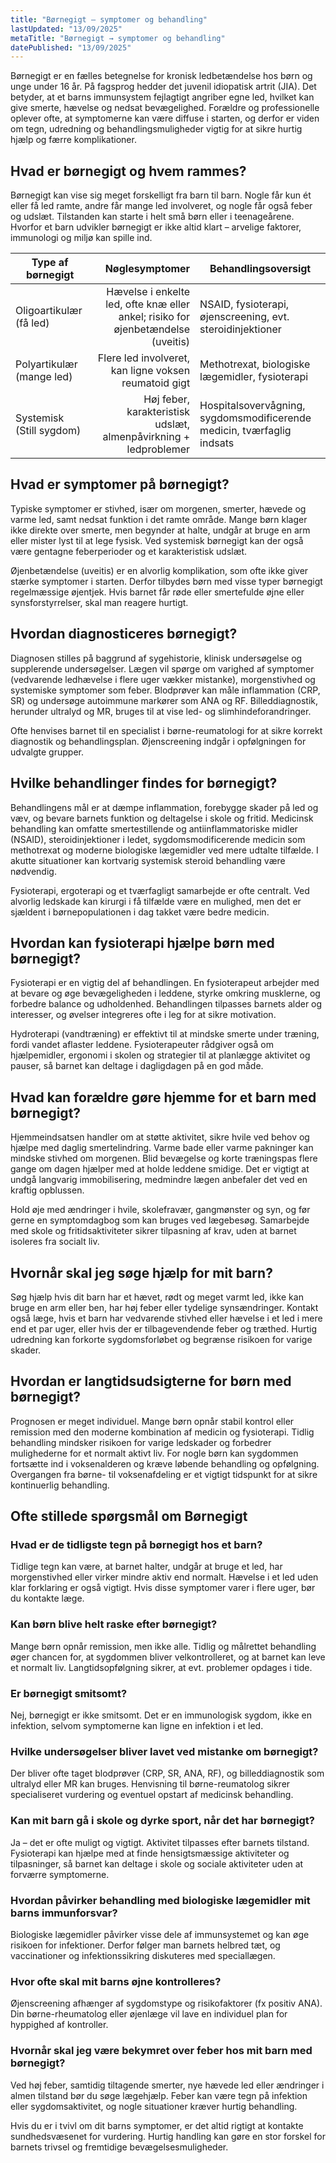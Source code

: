 ```yaml
---
title: "Børnegigt – symptomer og behandling"
lastUpdated: "13/09/2025"
metaTitle: "Børnegigt → symptomer og behandling"
datePublished: "13/09/2025"
---
```


Børnegigt er en fælles betegnelse for kronisk ledbetændelse hos børn og unge under 16 år. På fagsprog hedder det juvenil idiopatisk artrit (JIA). Det betyder, at et barns immunsystem fejlagtigt angriber egne led, hvilket kan give smerte, hævelse og nedsat bevægelighed. Forældre og professionelle oplever ofte, at symptomerne kan være diffuse i starten, og derfor er viden om tegn, udredning og behandlingsmuligheder vigtig for at sikre hurtig hjælp og færre komplikationer.

## Hvad er børnegigt og hvem rammes?

Børnegigt kan vise sig meget forskelligt fra barn til barn. Nogle får kun ét eller få led ramte, andre får mange led involveret, og nogle får også feber og udslæt. Tilstanden kan starte i helt små børn eller i teenageårene. Hvorfor et barn udvikler børnegigt er ikke altid klart – arvelige faktorer, immunologi og miljø kan spille ind.

| Type af børnegigt | Nøglesymptomer | Behandlingsoversigt |
|---|---:|---|
| Oligoartikulær (få led) | Hævelse i enkelte led, ofte knæ eller ankel; risiko for øjenbetændelse (uveitis) | NSAID, fysioterapi, øjenscreening, evt. steroidinjektioner |
| Polyartikulær (mange led) | Flere led involveret, kan ligne voksen reumatoid gigt | Methotrexat, biologiske lægemidler, fysioterapi |
| Systemisk (Still sygdom) | Høj feber, karakteristisk udslæt, almenpåvirkning + ledproblemer | Hospitalsovervågning, sygdomsmodificerende medicin, tværfaglig indsats |

## Hvad er symptomer på børnegigt?

Typiske symptomer er stivhed, især om morgenen, smerter, hævede og varme led, samt nedsat funktion i det ramte område. Mange børn klager ikke direkte over smerte, men begynder at halte, undgår at bruge en arm eller mister lyst til at lege fysisk. Ved systemisk børnegigt kan der også være gentagne feberperioder og et karakteristisk udslæt.

Øjenbetændelse (uveitis) er en alvorlig komplikation, som ofte ikke giver stærke symptomer i starten. Derfor tilbydes børn med visse typer børnegigt regelmæssige øjentjek. Hvis barnet får røde eller smertefulde øjne eller synsforstyrrelser, skal man reagere hurtigt.

## Hvordan diagnosticeres børnegigt?

Diagnosen stilles på baggrund af sygehistorie, klinisk undersøgelse og supplerende undersøgelser. Lægen vil spørge om varighed af symptomer (vedvarende ledhævelse i flere uger vækker mistanke), morgenstivhed og systemiske symptomer som feber. Blodprøver kan måle inflammation (CRP, SR) og undersøge autoimmune markører som ANA og RF. Billeddiagnostik, herunder ultralyd og MR, bruges til at vise led- og slimhindeforandringer.

Ofte henvises barnet til en specialist i børne-reumatologi for at sikre korrekt diagnostik og behandlingsplan. Øjenscreening indgår i opfølgningen for udvalgte grupper.

## Hvilke behandlinger findes for børnegigt?

Behandlingens mål er at dæmpe inflammation, forebygge skader på led og væv, og bevare barnets funktion og deltagelse i skole og fritid. Medicinsk behandling kan omfatte smertestillende og antiinflammatoriske midler (NSAID), steroidinjektioner i ledet, sygdomsmodificerende medicin som methotrexat og moderne biologiske lægemidler ved mere udtalte tilfælde. I akutte situationer kan kortvarig systemisk steroid behandling være nødvendig.

Fysioterapi, ergoterapi og et tværfagligt samarbejde er ofte centralt. Ved alvorlig ledskade kan kirurgi i få tilfælde være en mulighed, men det er sjældent i børnepopulationen i dag takket være bedre medicin.

## Hvordan kan fysioterapi hjælpe børn med børnegigt?

Fysioterapi er en vigtig del af behandlingen. En fysioterapeut arbejder med at bevare og øge bevægeligheden i leddene, styrke omkring musklerne, og forbedre balance og udholdenhed. Behandlingen tilpasses barnets alder og interesser, og øvelser integreres ofte i leg for at sikre motivation.

Hydroterapi (vandtræning) er effektivt til at mindske smerte under træning, fordi vandet aflaster leddene. Fysioterapeuter rådgiver også om hjælpemidler, ergonomi i skolen og strategier til at planlægge aktivitet og pauser, så barnet kan deltage i dagligdagen på en god måde.

## Hvad kan forældre gøre hjemme for et barn med børnegigt?

Hjemmeindsatsen handler om at støtte aktivitet, sikre hvile ved behov og hjælpe med daglig smertelindring. Varme bade eller varme pakninger kan mindske stivhed om morgenen. Blid bevægelse og korte træningspas flere gange om dagen hjælper med at holde leddene smidige. Det er vigtigt at undgå langvarig immobilisering, medmindre lægen anbefaler det ved en kraftig opblussen.

Hold øje med ændringer i hvile, skolefravær, gangmønster og syn, og før gerne en symptomdagbog som kan bruges ved lægebesøg. Samarbejde med skole og fritidsaktiviteter sikrer tilpasning af krav, uden at barnet isoleres fra socialt liv.

## Hvornår skal jeg søge hjælp for mit barn?

Søg hjælp hvis dit barn har et hævet, rødt og meget varmt led, ikke kan bruge en arm eller ben, har høj feber eller tydelige synsændringer. Kontakt også læge, hvis et barn har vedvarende stivhed eller hævelse i et led i mere end et par uger, eller hvis der er tilbagevendende feber og træthed. Hurtig udredning kan forkorte sygdomsforløbet og begrænse risikoen for varige skader.

## Hvordan er langtidsudsigterne for børn med børnegigt?

Prognosen er meget individuel. Mange børn opnår stabil kontrol eller remission med den moderne kombination af medicin og fysioterapi. Tidlig behandling mindsker risikoen for varige ledskader og forbedrer mulighederne for et normalt aktivt liv. For nogle børn kan sygdommen fortsætte ind i voksenalderen og kræve løbende behandling og opfølgning. Overgangen fra børne- til voksenafdeling er et vigtigt tidspunkt for at sikre kontinuerlig behandling.

## Ofte stillede spørgsmål om Børnegigt

### Hvad er de tidligste tegn på børnegigt hos et barn?
Tidlige tegn kan være, at barnet halter, undgår at bruge et led, har morgenstivhed eller virker mindre aktiv end normalt. Hævelse i et led uden klar forklaring er også vigtigt. Hvis disse symptomer varer i flere uger, bør du kontakte læge.

### Kan børn blive helt raske efter børnegigt?
Mange børn opnår remission, men ikke alle. Tidlig og målrettet behandling øger chancen for, at sygdommen bliver velkontrolleret, og at barnet kan leve et normalt liv. Langtidsopfølgning sikrer, at evt. problemer opdages i tide.

### Er børnegigt smitsomt?
Nej, børnegigt er ikke smitsomt. Det er en immunologisk sygdom, ikke en infektion, selvom symptomerne kan ligne en infektion i et led.

### Hvilke undersøgelser bliver lavet ved mistanke om børnegigt?
Der bliver ofte taget blodprøver (CRP, SR, ANA, RF), og billeddiagnostik som ultralyd eller MR kan bruges. Henvisning til børne-reumatolog sikrer specialiseret vurdering og eventuel opstart af medicinsk behandling.

### Kan mit barn gå i skole og dyrke sport, når det har børnegigt?
Ja – det er ofte muligt og vigtigt. Aktivitet tilpasses efter barnets tilstand. Fysioterapi kan hjælpe med at finde hensigtsmæssige aktiviteter og tilpasninger, så barnet kan deltage i skole og sociale aktiviteter uden at forværre symptomerne.

### Hvordan påvirker behandling med biologiske lægemidler mit barns immunforsvar?
Biologiske lægemidler påvirker visse dele af immunsystemet og kan øge risikoen for infektioner. Derfor følger man barnets helbred tæt, og vaccinationer og infektionssikring diskuteres med speciallægen.

### Hvor ofte skal mit barns øjne kontrolleres?
Øjenscreening afhænger af sygdomstype og risikofaktorer (fx positiv ANA). Din børne-rheumatolog eller øjenlæge vil lave en individuel plan for hyppighed af kontroller.

### Hvornår skal jeg være bekymret over feber hos mit barn med børnegigt?
Ved høj feber, samtidig tiltagende smerter, nye hævede led eller ændringer i almen tilstand bør du søge lægehjælp. Feber kan være tegn på infektion eller sygdomsaktivitet, og nogle situationer kræver hurtig behandling.

Hvis du er i tvivl om dit barns symptomer, er det altid rigtigt at kontakte sundhedsvæsenet for vurdering. Hurtig handling kan gøre en stor forskel for barnets trivsel og fremtidige bevægelsesmuligheder.